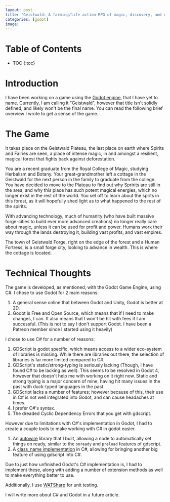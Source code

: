 ```yaml
---
layout: post
title: "Geistwald: A farming/life action RPG of magic, discovery, and ecological conservationism"
categories: [godot]
image: 
---
```


# Table of Contents

* TOC
{:toc}

# Introduction

I have been working on a game using the [Godot engine](https://godotengine.org),
that I have yet to name. Currently, I am calling it "Geistwald", however that title
isn't solidly defined, and likely won't be the final name. You can read the
following brief overview I wrote to get a sense of the game.

# The Game

It takes place on the Geistwald Plateau, the last place on earth where Spirits 
and Fairies are seen, a place of intense magic, in and amongst a resilient, magical
forest that fights back against deforestation.

You are a recent graduate from the Royal College of Magic, studying Herbalism 
and Botany. Your great-grandmother left a cottage in the Geistwald for the next 
person in the family to graduate from the college. You have decided to move to 
the Plateau to find out why Spririts are still in the area, and why this place 
has such potent magical energies, which no longer exist in the rest of the world. 
You set off to learn about the sprits in this forest, as it will hopefully 
shed light as to what happened to the rest of the spirits.

With advancing technology, much of humanity (who have built massive forge-cities 
to build ever more advanced creations) no longer really care about magic, 
unless it can be used for profit and power. Humans work their way through
the lands destroying it, building vast profits, and vast empires.

The town of Geistwald Forge, right on the edge of the forest and a Human Fortress,
is a small forge city, looking to advance in wealth. This is where the cottage is
located.

# Technical Thoughts

The game is developed, as mentioned, with the Godot Game Engine, using C#.
I chose to use Godot for 2 main reasons:

1. A general sense online that between Godot and Unity, Godot is better at 2D.
2. Godot is Free and Open Source, which means that if I need to make changes,
    I can. It also means that I won't be hit with fees if I am successful. (This
    is not to say I don't support Godot. I have been a Patreon member since I 
    started using it heavily)

I chose to use C# for a number of reasons:

1. GDScript is godot specific, which means access to a wider eco-system of libraries is missing.
    While there are libraries out there, the selection of libraries is far more
    limited compared to C#.
2. GDScript's static/strong-typing is seriously lacking (Though, I have found C# to be lacking as well).
    This seems to be resolved in Godot 4, however that doesn't help me with working on it right now.
    Static and strong typing is a major concern of mine, having hit many issues in the past with
    duck-typed languages in the past.
3. GDScript lacks a number of features; however because of this, their use in C#
    is not well integrated into Godot, and can cause headaches at times.
4. I prefer C#'s syntax.
5. The dreaded Cyclic Dependency Errors that you get with gdscript.

However due to limitations with C#'s implementation in Godot, I had to create
a couple tools to make working with C# in godot easier.

1. An [autowire] library that I built, allowing a node to automatically set things
    on ready, similar to the `onready` and `preload` features of gdscript.
2. A [class_name implementation] in C#, allowing for bringing another big feature
    of using gdscript into C#.

Due to just how unfinished Godot's C# implementation is, I had to implement
these, along with adding a number of extension methods as well to make everything 
better to use.

Additionally, I use [WATSharp] for unit testing.

I will write more about C# and Godot in a future article.

[autowire]: https://github.com/m50/Godot-CSharp-Autowire
[class_name implementation]: https://github.com/m50/Godot-CSharp-Node-Exports
[WATSharp]: https://github.com/CodeDarigan/WAT-Mono